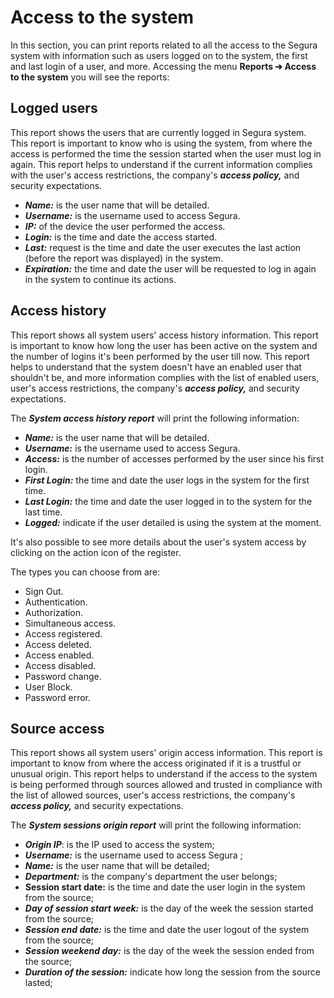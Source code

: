 # Access to the system

In this section, you can print reports related to all the access to the Segura system with information such as users logged on to the system, the first and last login of a user, and more. Accessing the menu **Reports ➔ Access to the system** you will see the reports:

## **Logged users**

This report shows the users that are currently logged in Segura system. This report is important to know who is using the system, from where the access is performed the time the session started when the user must log in again. This report helps to understand if the current information complies with the user's access restrictions, the company's ***access policy,*** and security expectations.

* ***Name:*** is the user name that will be detailed.  
* ***Username:*** is the username used to access Segura.  
* ***IP:*** of the device the user performed the access.  
* ***Login:*** is the time and date the access started.  
* ***Last:*** request is the time and date the user executes the last action (before the report was displayed) in the system.  
* ***Expiration:*** the time and date the user will be requested to log in again in the system to continue its actions.

## **Access history**

This report shows all system users' access history information. This report is important to know how long the user has been active on the system and the number of logins it's been performed by the user till now. This report helps to understand that the system doesn't have an enabled user that shouldn't be, and more information complies with the list of enabled users, user's access restrictions, the company's ***access policy,*** and security expectations.

The ***System access history report*** will print the following information:

* ***Name:*** is the user name that will be detailed.  
* ***Username:*** is the username used to access Segura.  
* ***Access:*** is the number of accesses performed by the user since his first login.  
* ***First Login:*** the time and date the user logs in the system for the first time.  
* ***Last Login:*** the time and date the user logged in to the system for the last time.  
* ***Logged:*** indicate if the user detailed is using the system at the moment.

It's also possible to see more details about the user's system access by clicking on the action icon of the register.

The types you can choose from are:

* Sign Out.  
* Authentication.  
* Authorization.  
* Simultaneous access.  
* Access registered.  
* Access deleted.  
* Access enabled.  
* Access disabled.  
* Password change.  
* User Block.  
* Password error.

##  **Source access**

This report shows all system users' origin access information. This report is important to know from where the access originated if it is a trustful or unusual origin. This report helps to understand if the access to the system is being performed through sources allowed and trusted in compliance with the list of allowed sources, user's access restrictions, the company's ***access policy,*** and security expectations.

The ***System sessions origin report*** will print the following information:

* ***Origin IP***: is the IP used to access the system;  
* ***Username:*** is the username used to access Segura ;  
* ***Name:*** is the user name that will be detailed;  
* ***Department:*** is the company's department the user belongs;  
* **Session start date:** is the time and date the user login in the system from the source;  
* ***Day of session start week:*** is the day of the week the session started from the source;  
* ***Session end date:*** is the time and date the user logout of the system from the source;  
* ***Session weekend day:*** is the day of the week the session ended from the source;  
* ***Duration of the session:*** indicate how long the session from the source lasted;


